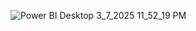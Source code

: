 ![Power BI Desktop 3_7_2025 11_52_19 PM](https://github.com/user-attachments/assets/20fe4aa2-d821-4a87-9c54-66e59fdab05b)
